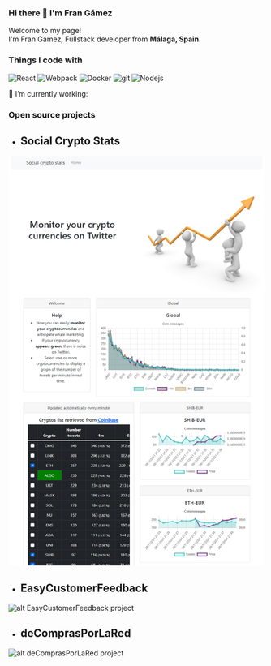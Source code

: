 ### Hi there 👋 I'm Fran Gámez
<p>Welcome to my page! </br> I'm Fran Gámez, Fullstack developer from <b>Málaga, Spain</b>. </p>
<h3>Things I code with</h3>
<p>
  <img alt="React" src="https://img.shields.io/badge/-React-45b8d8?style=flat-square&logo=react&logoColor=white" />
  <img alt="Webpack" src="https://img.shields.io/badge/-Webpack-8DD6F9?style=flat-square&logo=webpack&logoColor=white" /> 
  <img alt="Docker" src="https://img.shields.io/badge/-Docker-46a2f1?style=flat-square&logo=docker&logoColor=white" />
  <img alt="git" src="https://img.shields.io/badge/-Git-F05032?style=flat-square&logo=git&logoColor=white" />
  <img alt="Nodejs" src="https://img.shields.io/badge/-Nodejs-43853d?style=flat-square&logo=Node.js&logoColor=white" />
</p>

🔭 I’m currently working:

<h3>Open source projects</h3>

- ## Social Crypto Stats
![alt Social Crypto Stats project](https://github.com/fgamezf/socialcryptostats/blob/5be76ee0d0a53db7376bd3b33f27d4992ab04a68/screenshot/socialcryptostats.png)

- ## EasyCustomerFeedback
![alt EasyCustomerFeedback project](https://eventicrea.es/wp-content/uploads/2021/09/easycf.png)

- ## deComprasPorLaRed
![alt deComprasPorLaRed project](https://decomprasporlared.com/wp-content/uploads/2021/02/productos_store_v21-min.png)

<!--
**fgamezf/fgamezf** is a ✨ _special_ ✨ repository because its `README.md` (this file) appears on your GitHub profile.

Here are some ideas to get you started:

- 🔭 I’m currently working on ...
- 🌱 I’m currently learning ...
- 👯 I’m looking to collaborate on ...
- 🤔 I’m looking for help with ...
- 💬 Ask me about ...
- 📫 How to reach me: ...
- 😄 Pronouns: ...
- ⚡ Fun fact: ...
-->
